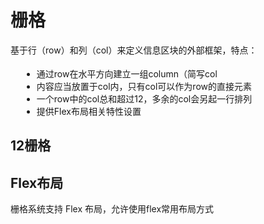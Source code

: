 # 栅格

基于行（row）和列（col）来定义信息区块的外部框架，特点：

<ul style="margin:18px;">
    <li>通过row在水平方向建立一组column（简写col</li>
    <li>内容应当放置于col内，只有col可以作为row的直接元素</li>
    <li>一个row中的col总和超过12，多余的col会另起一行排列</li>
    <li>提供Flex布局相关特性设置</li>
</ul>

## 12栅格




## Flex布局
栅格系统支持 Flex 布局，允许使用flex常用布局方式



